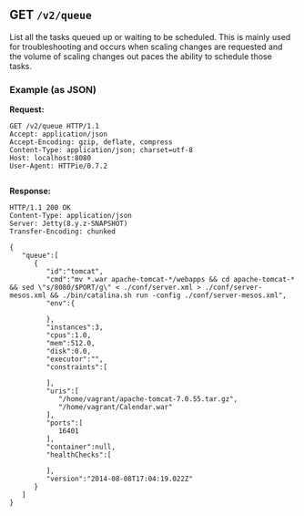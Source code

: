 ## GET `/v2/queue`

List all the tasks queued up or waiting to be scheduled.  This is mainly used for troubleshooting and occurs when scaling changes are requested and the volume of scaling changes out paces the ability to schedule those tasks.  

### Example (as JSON)

**Request:**

```
GET /v2/queue HTTP/1.1
Accept: application/json
Accept-Encoding: gzip, deflate, compress
Content-Type: application/json; charset=utf-8
Host: localhost:8080
User-Agent: HTTPie/0.7.2


```

**Response:**

```
HTTP/1.1 200 OK
Content-Type: application/json
Server: Jetty(8.y.z-SNAPSHOT)
Transfer-Encoding: chunked

{  
   "queue":[  
      {  
         "id":"tomcat",
         "cmd":"mv *.war apache-tomcat-*/webapps && cd apache-tomcat-* && sed \"s/8080/$PORT/g\" < ./conf/server.xml > ./conf/server-mesos.xml && ./bin/catalina.sh run -config ./conf/server-mesos.xml",
         "env":{  

         },
         "instances":3,
         "cpus":1.0,
         "mem":512.0,
         "disk":0.0,
         "executor":"",
         "constraints":[  

         ],
         "uris":[  
            "/home/vagrant/apache-tomcat-7.0.55.tar.gz",
            "/home/vagrant/Calendar.war"
         ],
         "ports":[  
            16401
         ],
         "container":null,
         "healthChecks":[  

         ],
         "version":"2014-08-08T17:04:19.022Z"
      }
   ]
}

```

